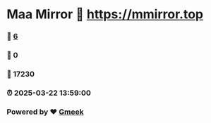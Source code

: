 # Maa Mirror :link: https://mmirror.top 
### :page_facing_up: [6](https://mmirror.top/tag.html) 
### :speech_balloon: 0 
### :hibiscus: 17230 
### :alarm_clock: 2025-03-22 13:59:00 
### Powered by :heart: [Gmeek](https://github.com/Meekdai/Gmeek)
